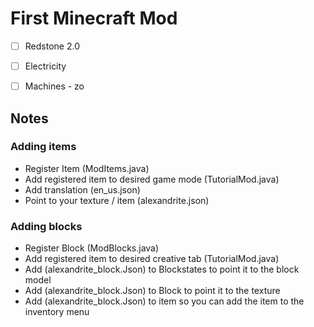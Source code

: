 # First Minecraft Mod
- [ ] Redstone 2.0
- [ ] Electricity
- [ ] Machines - zo


## Notes
### Adding items
- Register Item (ModItems.java)
- Add registered item to desired game mode (TutorialMod.java)
- Add translation (en_us.json)
- Point to your texture / item (alexandrite.json)
### Adding blocks
- Register Block (ModBlocks.java)
- Add registered item to desired creative tab (TutorialMod.java)
- Add (alexandrite_block.Json) to Blockstates to point it to the block model
- Add (alexandrite_block.Json) to Block to point it to the texture
- Add (alexandrite_block.Json) to item so you can add the item to the inventory menu
